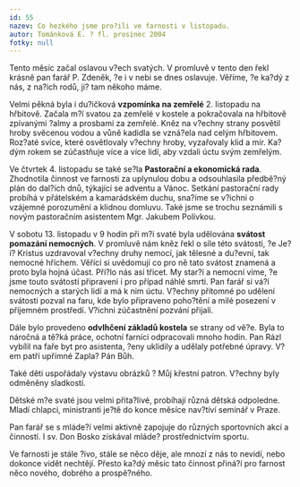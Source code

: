 ```yaml
---
id: 55
nazev: Co hezkého jsme pro?ili ve farnosti v listopadu.
autor: Tománková E. ? fl. prosinec 2004
fotky: null
---
```

Tento měsíc začal oslavou v?ech svatých. V promluvě v tento den řekl krásně pan farář P. Zdeněk, ?e i v nebi se dnes oslavuje. Věříme, ?e ka?dý z nás, z na?ich rodů, ji? tam někoho máme. <p>
Velmi pěkná byla i du?ičková <b>vzpomínka na zemřelé</b> 2. listopadu na hřbitově. Začala m?í svatou za zemřelé v kostele a pokračovala na hřbitově zpívanými ?almy a prosbami za zemřelé. Kněz na v?echny strany posvětil hroby svěcenou vodou a vůně kadidla se vzná?ela nad celým hřbitovem. Roz?até svíce, které osvětlovaly v?echny hroby, vyzařovaly klid a mír. Ka?dým rokem se zúčastňuje více a více lidí, aby vzdali úctu svým zemřelým. <p>
Ve čtvrtek 4. listopadu se také se?la <b>Pastorační a ekonomická rada</b>. Zhodnotila činnost ve farnosti za uplynulou dobu a odsouhlasila předbě?ný plán do dal?ích dnů, týkající se adventu a Vánoc. Setkání pastorační rady probíhá v  přátelském a kamarádském duchu, sna?íme se v?ichni o vzájemné porozumění a klidnou domluvu. Také jsme se trochu seznámili s novým pastoračním asistentem Mgr. Jakubem Polívkou.<p>
V sobotu 13. listopadu v 9 hodin při m?i svaté byla udělována <b>svátost pomazání nemocných</b>. V promluvě nám kněz řekl o síle této svátosti, ?e Je?í? Kristus uzdravoval v?echny druhy nemocí, jak tělesné a du?evní, tak nemocné hříchem. Věřící si uvědomují co pro ně tato svátost znamená a proto byla hojná účast. Při?lo nás asi třicet. My star?í a nemocní víme, ?e jsme touto svátostí připraveni  i pro případ náhlé smrti. Pan farář si vá?í nemocných a starých lidí a má k nim úctu. V?echny přítomné po udělení svátosti pozval na faru, kde bylo připraveno poho?tění a milé posezení v příjemném prostředí. V?ichni zúčastnění pozvání přijali.<p>
Dále bylo provedeno <b>odvlhčení základů kostela</b> se strany od vě?e. Byla to náročná a tě?ká práce, ochotní farníci odpracovali mnoho hodin. Pan Rázl vybílil na faře byt pro asistenta, ?eny uklidily a udělaly potřebné úpravy. V?em patří upřímné Zapla? Pán Bůh.<p>
Také děti uspořádaly výstavu obrázků ? Můj křestní patron. V?echny byly odměněny sladkostí.<p>
Dětské m?e svaté jsou velmi přita?livé, probíhají různá dětská odpoledne. Mladí chlapci, ministranti je?tě do konce měsíce nav?tíví seminář v Praze.<p>
Pan farář se s mláde?í velmi aktivně zapojuje do různých sportovních akcí a činností. I sv. Don Bosko získával mláde? prostřednictvím sportu.<p>
Ve farnosti je stále ?ivo, stále se něco děje, ale mnozí z nás to nevidí, nebo dokonce vidět nechtějí. Přesto ka?dý měsíc tato činnost přiná?í pro farnost něco nového, dobrého a prospě?ného.
